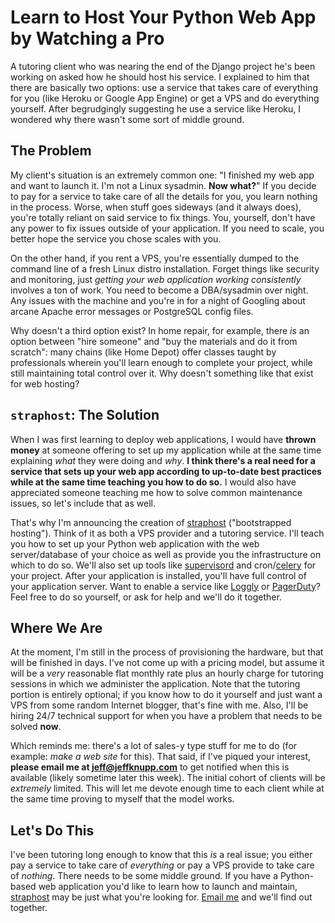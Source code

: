 # Learn to Host Your Python Web App by Watching a Pro

A tutoring client who was nearing the end of the Django project he's been
working on asked how he should host his service. I explained to him that there
are basically two options: use a service that takes care of everything for you
(like Heroku or Google App Engine) or get a VPS and do everything yourself.
After begrudgingly suggesting he use a service like Heroku, I wondered why there
wasn't some sort of middle ground.

<!--more-->
## The Problem

My client's situation is an extremely common one: "I finished my web app and
want to launch it. I'm not a Linux sysadmin. **Now what?**" If you decide
to pay for a service to take care of all the details for you, you learn nothing in the
process. Worse, when stuff goes sideways (and it always does), you're totally
reliant on said service to fix things. You, yourself, don't have any power to
fix issues outside of your application. If you need to scale, you better hope the service
you chose scales with you.

On the other hand, if you rent a VPS, you're essentially dumped to the command
line of a fresh Linux distro installation. Forget things like security and
monitoring, just *getting your web application working consistently* involves a
ton of work. You need to become a DBA/sysadmin over night. Any issues with the
machine and you're in for a night of Googling about arcane Apache error messages or
PostgreSQL config files.

Why doesn't a third option exist? In home repair, for example, there *is* an
option between "hire someone" and "buy the materials and do it from
scratch": many chains (like Home Depot) offer classes taught by professionals
wherein you'll learn enough to complete your project, while still maintaining total
control over it. Why doesn't something like that exist for web hosting?

## `straphost`: The Solution

When I was first learning to deploy web applications, I would have **thrown money** at 
someone offering to set up my application while at the same time
explaining *what* they were doing and *why*. **I think there's a real need for a service that sets up your web app according to up-to-date best practices while at the same time teaching you how to do so.**
I would also have appreciated someone teaching me how to solve common
maintenance issues, so let's include that as well.

That's why I'm announcing the creation of [straphost](http://www.straphost.com) ("bootstrapped hosting"). Think of it as 
both a VPS provider and a tutoring service. I'll teach you how to set up your Python web application
with the web server/database of your choice as well as provide you the infrastructure on which to do so.
We'll also set up tools like [supervisord](http://www.supervisord.org) and cron/[celery](http://www.celeryproject.org) for your project.
After your application is installed, you'll have full control of your application server. Want to enable 
a service like [Loggly](http://www.loggly.com) or [PagerDuty](http://www.pagerduty.com)?
Feel free to do so yourself, or ask for help and we'll do it together.

## Where We Are

At the moment, I'm still in the process of provisioning the hardware, but that
will be finished in days. I've not come up with a pricing model, but assume it
will be a *very* reasonable flat monthly rate plus an hourly charge for tutoring
sessions in which we administer the application. Note that the tutoring portion
is entirely optional; if you know how to do it yourself and just want a VPS from
some random Internet blogger, that's fine with me. Also, I'll be hiring 24/7
technical support for when you have a problem that needs to be solved **now**.

Which reminds me: there's a lot of sales-y type stuff for me to do (for example: *make a web site*
for this). That said, if I've piqued your interest, **please email me at [jeff@jeffknupp.com](mailto:jeff@jeffknupp.com)** to get notified
when this is available (likely sometime later this week). The initial cohort
of clients will be *extremely* limited. This will let me devote enough time to each
client while at the same time proving to myself that the model works.

## Let's Do This

I've been tutoring long enough to know that this *is* a real issue; you either
pay a service to take care of *everything* or pay a VPS provide to take care of
*nothing*. There needs to be some middle ground. If you have a Python-based web application
you'd like to learn how to launch and maintain, [straphost](http://www.straphost.com) 
may be just what you're looking for. [Email me](mailto:jeff@jeffknupp.com) and
we'll find out together.
